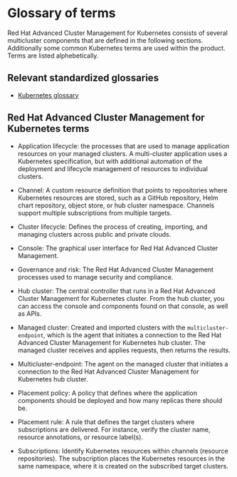 # Glossary of terms 

Red Hat Advanced Cluster Management for Kubernetes consists of several multicluster components that are defined in the following sections. Additionally some common Kubernetes terms are used within the product. Terms are listed alphebetically.

## Relevant standardized glossaries

- [Kubernetes glossary](https://kubernetes.io/docs/reference/glossary/?fundamental=true)


## Red Hat Advanced Cluster Management for Kubernetes terms

- Application lifecycle: the processes that are used to manage application resources on your managed clusters. A multi-cluster application uses a Kubernetes specification, but with additional automation of the deployment and lifecycle management of resources to individual clusters.

- Channel: A custom resource definition that points to repositories where Kubernetes resources are stored, such as a GitHub repository, Helm chart repository, object store, or hub cluster namespace. Channels support multiple subscriptions from multiple targets.

- Cluster lifecycle: Defines the process of creating, importing, and managing clusters across public and private clouds. 

- Console: The graphical user interface for Red Hat Advanced Cluster Management.

- Governance and risk: The  Red Hat Advanced Cluster Management processes used to manage security and compliance.

- Hub cluster:  The central controller that runs in a Red Hat Advanced Cluster Management for Kubernetes cluster. From the hub cluster, you can access the console and components found on that console, as well as APIs.

- Managed cluster: Created and imported clusters with the `multicluster-endpoint`, which is the agent that initiates a connection to the Red Hat Advanced Cluster Management for Kubernetes hub cluster. The managed cluster receives and applies requests, then returns the results. 

- Multicluster-endpoint: The agent on the managed cluster that initiates a connection to the Red Hat Advanced Cluster Management for Kubernetes hub cluster.  

- Placement policy: A policy that defines where the application components should be deployed and how many replicas there should be.

- Placement rule: A rule that defines the target clusters where subscriptions are delivered. For instance, verify the cluster name, resource annotations, or resource label(s).

- Subscriptions: Identify Kubernetes resources within channels (resource repositories). The subscription places the Kubernetes resources in the same namespace, where it is created on the subscribed target clusters. 


